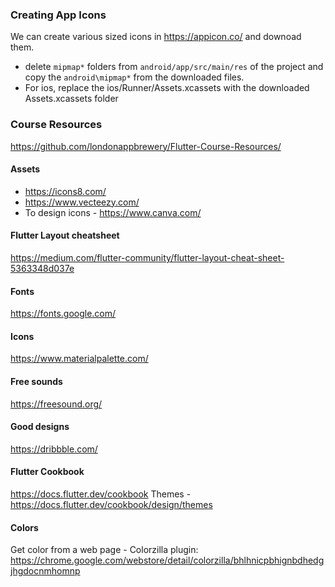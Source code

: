 ### Creating App Icons
We can create various sized icons in https://appicon.co/ and downoad them. 
  - delete `mipmap*` folders from `android/app/src/main/res` of the project and copy the `android\mipmap*` from the downloaded files.
  - For ios, replace the ios/Runner/Assets.xcassets with the downloaded Assets.xcassets folder

### Course Resources
https://github.com/londonappbrewery/Flutter-Course-Resources/

#### Assets
- https://icons8.com/
- https://www.vecteezy.com/
- To design icons - https://www.canva.com/

#### Flutter Layout cheatsheet
https://medium.com/flutter-community/flutter-layout-cheat-sheet-5363348d037e

#### Fonts
https://fonts.google.com/

#### Icons
https://www.materialpalette.com/

#### Free sounds
https://freesound.org/

#### Good designs
https://dribbble.com/

#### Flutter Cookbook
https://docs.flutter.dev/cookbook
Themes - https://docs.flutter.dev/cookbook/design/themes

#### Colors
Get color from a web page - Colorzilla plugin: https://chrome.google.com/webstore/detail/colorzilla/bhlhnicpbhignbdhedgjhgdocnmhomnp

